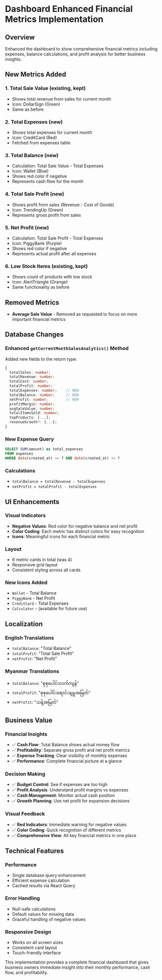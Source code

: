 # Dashboard Enhanced Financial Metrics Implementation

## Overview

Enhanced the dashboard to show comprehensive financial metrics including expenses, balance calculations, and profit analysis for better business insights.

## New Metrics Added

### 1. **Total Sale Value** (existing, kept)

- Shows total revenue from sales for current month
- Icon: DollarSign (Green)
- Same as before

### 2. **Total Expenses** (new)

- Shows total expenses for current month
- Icon: CreditCard (Red)
- Fetched from expenses table

### 3. **Total Balance** (new)

- Calculation: Total Sale Value - Total Expenses
- Icon: Wallet (Blue)
- Shows red color if negative
- Represents cash flow for the month

### 4. **Total Sale Profit** (new)

- Shows profit from sales (Revenue - Cost of Goods)
- Icon: TrendingUp (Green)
- Represents gross profit from sales

### 5. **Net Profit** (new)

- Calculation: Total Sale Profit - Total Expenses
- Icon: PiggyBank (Purple)
- Shows red color if negative
- Represents actual profit after all expenses

### 6. **Low Stock Items** (existing, kept)

- Shows count of products with low stock
- Icon: AlertTriangle (Orange)
- Same functionality as before

## Removed Metrics

- **Average Sale Value** - Removed as requested to focus on more important financial metrics

## Database Changes

### Enhanced `getCurrentMonthSalesAnalytics()` Method

Added new fields to the return type:

```typescript
{
  totalSales: number;
  totalRevenue: number;
  totalCost: number;
  totalProfit: number;
  totalExpenses: number;    // NEW
  totalBalance: number;     // NEW
  netProfit: number;        // NEW
  profitMargin: number;
  avgSaleValue: number;
  totalItemsSold: number;
  topProducts: [...];
  revenueGrowth?: {...};
}
```

### New Expense Query

```sql
SELECT SUM(amount) as total_expenses
FROM expenses
WHERE date(created_at) >= ? AND date(created_at) <= ?
```

### Calculations

- `totalBalance = totalRevenue - totalExpenses`
- `netProfit = totalProfit - totalExpenses`

## UI Enhancements

### Visual Indicators

- **Negative Values**: Red color for negative balance and net profit
- **Color Coding**: Each metric has distinct colors for easy recognition
- **Icons**: Meaningful icons for each financial metric

### Layout

- 6 metric cards in total (was 4)
- Responsive grid layout
- Consistent styling across all cards

### New Icons Added

- `Wallet` - Total Balance
- `PiggyBank` - Net Profit
- `CreditCard` - Total Expenses
- `Calculator` - (available for future use)

## Localization

### English Translations

- `totalBalance`: "Total Balance"
- `totalProfit`: "Total Sale Profit"
- `netProfit`: "Net Profit"

### Myanmar Translations

- `totalBalance`: "စုစုပေါင်းလက်ကျန်"
- `totalProfit`: "စုစုပေါင်းရောင်းချမှုအမြတ်"
- `netProfit`: "သန့်အမြတ်"

## Business Value

### Financial Insights

- ✅ **Cash Flow**: Total Balance shows actual money flow
- ✅ **Profitability**: Separate gross profit and net profit metrics
- ✅ **Expense Tracking**: Clear visibility of monthly expenses
- ✅ **Performance**: Complete financial picture at a glance

### Decision Making

- ✅ **Budget Control**: See if expenses are too high
- ✅ **Profit Analysis**: Understand profit margins vs expenses
- ✅ **Cash Management**: Monitor actual cash position
- ✅ **Growth Planning**: Use net profit for expansion decisions

### Visual Feedback

- ✅ **Red Indicators**: Immediate warning for negative values
- ✅ **Color Coding**: Quick recognition of different metrics
- ✅ **Comprehensive View**: All key financial metrics in one place

## Technical Features

### Performance

- Single database query enhancement
- Efficient expense calculation
- Cached results via React Query

### Error Handling

- Null-safe calculations
- Default values for missing data
- Graceful handling of negative values

### Responsive Design

- Works on all screen sizes
- Consistent card layout
- Touch-friendly interface

This implementation provides a complete financial dashboard that gives business owners immediate insight into their monthly performance, cash flow, and profitability.
